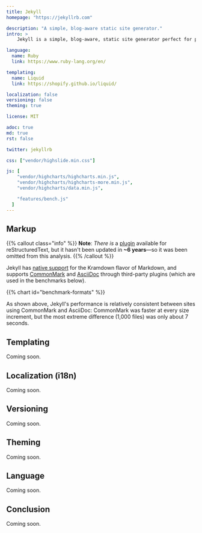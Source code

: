 ```yaml
---
title: Jekyll
homepage: "https://jekyllrb.com"

description: "A simple, blog-aware static site generator."
intro: >
    Jekyll is a simple, blog-aware, static site generator perfect for personal, project, or organization sites. Think of it like a file-based CMS, without all the complexity.

language:
  name: Ruby
  link: https://www.ruby-lang.org/en/

templating:
  name: Liquid
  link: https://shopify.github.io/liquid/

localization: false
versioning: false
theming: true

license: MIT

adoc: true
md: true
rst: false

twitter: jekyllrb

css: ["vendor/highslide.min.css"]

js: [
    "vendor/highcharts/highcharts.min.js",
    "vendor/highcharts/highcharts-more.min.js",
    "vendor/highcharts/data.min.js",

    "features/bench.js"
  ]
---
```


## Markup

{{% callout class="info" %}}
**Note**: *There is* a [plugin](https://github.com/xdissent/jekyll-rst) available for reStructuredText, but it hasn't been updated in **\~6 years**&mdash;so it was been omitted from this analysis.
{{% /callout %}}

Jekyll has [native support][1] for the Kramdown flavor of Markdown, and supports
[CommonMark][3] and [AsciiDoc][2] through third-party plugins (which are used in
the benchmarks below).

{{% chart id="benchmark-formats" %}}

As shown above, Jekyll's performance is relatively consistent between sites
using CommonMark and AsciiDoc: CommonMark was faster at every size increment,
but the most extreme difference (1,000 files) was only about 7 seconds.

## Templating

Coming soon.

## Localization (i18n)

Coming soon.

## Versioning

Coming soon.

## Theming

Coming soon.

## Language

Coming soon.

## Conclusion

Coming soon.

[1]: https://jekyllrb.com/docs/configuration/markdown/#custom-markdown-processors
[2]: https://github.com/asciidoctor/jekyll-asciidoc
[3]: https://github.com/github/jekyll-commonmark-ghpages
